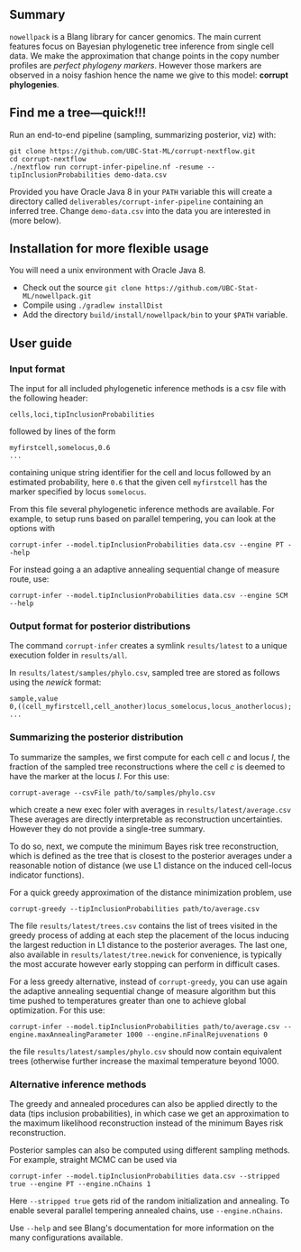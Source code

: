 Summary
-------

<!-- [![Build Status](https://travis-ci.org/alexandrebouchard/nowellpack.png?branch=master)](https://travis-ci.org/alexandrebouchard/nowellpack) -->

``nowellpack`` is a Blang library for cancer genomics. The main current features focus on Bayesian phylogenetic tree inference from single cell data. We make the approximation that change points in the copy number profiles are *perfect phylogeny markers*. However those markers are observed in a noisy fashion hence the name we give to this model: **corrupt phylogenies**. 


Find me a tree&mdash;quick!!!
--------

Run an end-to-end pipeline (sampling, summarizing posterior, viz) with:

```
git clone https://github.com/UBC-Stat-ML/corrupt-nextflow.git
cd corrupt-nextflow
./nextflow run corrupt-infer-pipeline.nf -resume --tipInclusionProbabilities demo-data.csv
```

Provided you have Oracle Java 8 in your ``PATH`` variable this will create a directory called ``deliverables/corrupt-infer-pipeline`` containing an inferred tree. Change ``demo-data.csv`` into the data you are interested in (more below). 


Installation for more flexible usage
------------

You will need a unix environment with Oracle Java 8.

- Check out the source ``git clone https://github.com/UBC-Stat-ML/nowellpack.git``
- Compile using ``./gradlew installDist``
- Add the directory ``build/install/nowellpack/bin`` to your ``$PATH`` variable.


User guide
-----

### Input format 

The input for all included phylogenetic inference methods is a csv file with the following header:

```
cells,loci,tipInclusionProbabilities
```

followed by lines of the form

```
myfirstcell,somelocus,0.6
...
``` 

containing unique string identifier for the cell and locus followed by an estimated probability, here `0.6` that the given cell `myfirstcell` has the marker specified by locus `somelocus`.

From this file several phylogenetic inference methods are available. For example, to setup runs based on parallel tempering, you can look at the options with 

```
corrupt-infer --model.tipInclusionProbabilities data.csv --engine PT --help
```

For instead going a an adaptive annealing sequential change of measure route, use:

```
corrupt-infer --model.tipInclusionProbabilities data.csv --engine SCM --help
```

### Output format for posterior distributions

The command ``corrupt-infer`` creates a symlink ``results/latest`` to a unique execution folder in ``results/all``.


In ``results/latest/samples/phylo.csv``, sampled tree are stored as follows using the *newick* format:

```
sample,value
0,((cell_myfirstcell,cell_another)locus_somelocus,locus_anotherlocus);
...
```

### Summarizing the posterior distribution

To summarize the samples, we first compute for each cell *c* and locus *l*, the fraction of the sampled tree reconstructions where the cell *c* is deemed to have the marker at the locus *l*. For this use:

```
corrupt-average --csvFile path/to/samples/phylo.csv
```

which create a new exec foler with averages in ``results/latest/average.csv`` These averages are directly interpretable as reconstruction uncertainties. However they do not provide a single-tree summary. 

To do so, next, we compute the minimum Bayes risk tree reconstruction, which is defined as the tree that is closest to the posterior averages under a reasonable notion of distance (we use L1 distance on the induced cell-locus indicator functions).  

For a quick greedy approximation of the distance minimization problem, use 

```
corrupt-greedy --tipInclusionProbabilities path/to/average.csv
```

The file ``results/latest/trees.csv`` contains the list of trees visited in the greedy process of adding at each step the placement of the locus inducing the largest reduction in L1 distance to the posterior averages. The last one, also available in ``results/latest/tree.newick`` for convenience, is typically the most accurate however early stopping can perform in difficult cases.

For a less greedy alternative, instead of ``corrupt-greedy``, you can use again the adaptive annealing sequential change of measure algorithm but this time pushed to temperatures greater than one to achieve global optimization. For this use:

```
corrupt-infer --model.tipInclusionProbabilities path/to/average.csv --engine.maxAnnealingParameter 1000 --engine.nFinalRejuvenations 0
``` 

the file ``results/latest/samples/phylo.csv`` should now contain equivalent trees (otherwise further increase the maximal temperature beyond 1000.



### Alternative inference methods

The greedy and annealed procedures can also be applied directly to the data (tips inclusion probabilities), in which case we get an approximation to the maximum likelihood reconstruction instead of the minimum Bayes risk reconstruction. 

Posterior samples can also be computed using different sampling methods. For example, straight MCMC can be used via

```
corrupt-infer --model.tipInclusionProbabilities data.csv --stripped true --engine PT --engine.nChains 1
```

Here ``--stripped true`` gets rid of the random initialization and annealing. To enable several parallel tempering annealed chains, use ``--engine.nChains``. 

Use ``--help`` and see Blang's documentation for more information on the many configurations available. 
